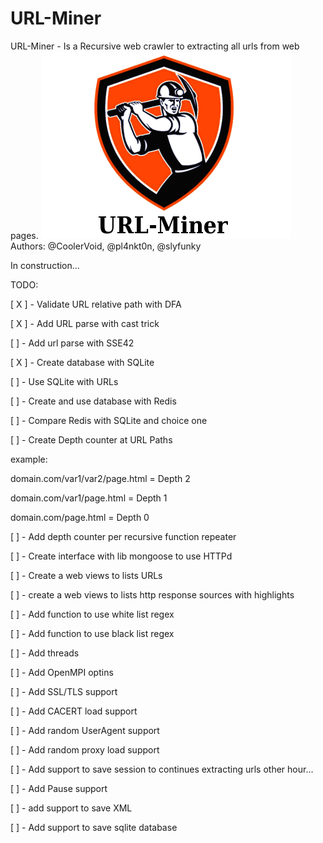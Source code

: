 URL-Miner
========

URL-Miner - Is a Recursive web crawler to extracting all urls from web pages.
![Alt text](https://github.com/CoolerVoid/urlminer/blob/master/doc/urlminer_logo.png)
Authors: @CoolerVoid, @pl4nkt0n, @slyfunky

In construction...

TODO:

[ X ]  - Validate URL relative path with DFA 

[ X ]  - Add URL parse with cast trick 

[   ]  - Add url parse with SSE42 

[ X ]  - Create database with SQLite 

[   ]  - Use SQLite with URLs

[   ]  - Create and use database with Redis

[   ]  - Compare Redis with SQLite and choice one

[   ]  - Create Depth counter at URL Paths

  example:
  
  domain.com/var1/var2/page.html  = Depth 2
  
  domain.com/var1/page.html = Depth 1
  
  domain.com/page.html = Depth 0
  
[  ]  - Add depth counter per recursive function repeater

[  ]  - Create interface with lib mongoose to use HTTPd

[  ]  - Create a web views to lists URLs

[  ]  - create a web views to lists http response sources with highlights

[  ]  - Add function to use white list regex

[  ]  - Add function to use black list regex

[  ]  - Add threads

[  ]  - Add OpenMPI optins

[  ]  - Add SSL/TLS support

[  ]  - Add CACERT load support

[  ]  - Add random UserAgent support

[  ]  - Add random proxy load support

[  ]  - Add support to save session to continues extracting urls other hour...

[  ]  - Add Pause support

[  ]  - add support to save XML

[  ]  - Add support to save sqlite database

